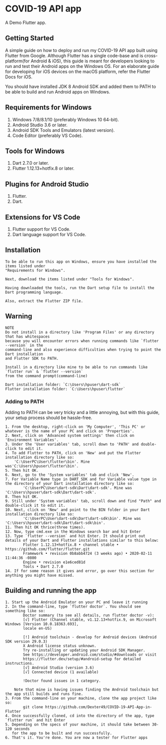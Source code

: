 # COVID-19 API app

A Demo Flutter app.

## Getting Started

A simple guide on how to deploy and run my COVID-19 API app built using Flutter from Google.
Although Flutter has a single code-base and is cross-platform(for Android & iOS), this guide is
meant for developers looking to run and test their Android apps on the Windows OS. For an elaborate
guide for developing for iOS devices on the macOS platform, refer the Flutter Docs for iOS.

You should have installed JDK 8 Android SDK and added them to PATH to be able to build and run Android apps on Windows.

## Requirements for Windows

1. Windows 7/8/8.1/10 (preferably Windows 10 64-bit).
2. Android Studio 3.6 or later.
3. Android SDK Tools and Emulators (latest version).
4. Code Editor (preferably VS Code).

## Tools for Windows

1. Dart 2.7.0 or later.
2. Flutter 1.12.13+hotfix.8 or later.

## Plugins for Android Studio

1. Flutter.
2. Dart.

## Extensions for VS Code

1. Flutter support for VS Code.
2. Dart language support for VS Code.

## Installation

```
To be able to run this app on Windows, ensure you have installed the items listed under
"Requirements for Windows".
```

```
Next, download the items listed under "Tools for Windows".

Having downloaded the tools, run the Dart setup file to install the Dart programming language.

Also, extract the Flutter ZIP file.
```

## Warning

```
NOTE
Do not install in a directory like 'Program Files' or any directory that has whitespaces
because you will encounter errors when running commands like `flutter --version` in the
command-line and also experience difficulties when trying to point the Dart installation
and Flutter SDK to PATH.

Install in a directory like mine to be able to run commands like `flutter run` & `flutter --version`
from the command prompt(command-line)

Dart installation folder: `C:\Users\hpuser\dart-sdk`
Flutter installation folder: `C:\Users\hpuser\flutter`
```

### Adding to PATH

Adding to PATH can be very tricky and a little annoying, but with this guide, your setup process
should be hassle-free.

```
1. From the desktop, right-click on 'My Computer', 'This PC' or whatever is the name of your PC and click on 'Properties'.
2. Next, click on 'Advanced system settings' then click on 'Environment Variables'.
3. Under the 'User variables' tab, scroll down to 'PATH' and double-click to edit it.
4. To add Flutter to PATH, click on 'New' and put the Flutter installation directory like so:
    'C:\UserPC\User\flutter\bin'. Mine was'C:\Users\hpuser\flutter\bin'.
5. Then hit OK.
6. Next, go to the 'System variables' tab and click 'New'.
7. For Variable Name type in DART_SDK and for Variable value type in the directory of your Dart installation directory like so:
        'C:\UserPC\User\dart-sdk\Dart\dart-sdk'. Mine was 'C:\Users\hpuser\dart-sdk\Dart\dart-sdk'.
8. Then hit OK.
9. Still under 'System variables' tab, scroll down and find "Path" and double-click it to edit it.
10. Next, click on 'New' and point to the BIN folder in your Dart installation directory like so:
        'C:\UserPC\User\dart-sdk\Dart\dart-sdk\bin'. Mine was 'C:\Users\hpuser\dart-sdk\Dart\dart-sdk\bin'.
11. Then hit OK thrice(three times).
12. Now, type cmd.exe in the Windows search bar and hit Enter
13. Type `flutter --version` and hit Enter. It should print out details of your Dart and Flutter installations similar to this below:
        Flutter 1.12.13+hotfix.8 • channel stable • https://github.com/flutter/flutter.git
        Framework • revision 0b8abb4724 (3 weeks ago) • 2020-02-11 11:44:36 -0800
        Engine • revision e1e6ced81d
        Tools • Dart 2.7.0
14. If for some reason it gives and error, go over this section for anything you might have missed.
```

## Building and running the app

```
1. Start up the Android Emulator on your PC and leave it running
2. In the command-line, type `flutter doctor`. You should see something like so:
        Doctor summary (to see all details, run flutter doctor -v):
        [√] Flutter (Channel stable, v1.12.13+hotfix.9, on Microsoft Windows [Version 10.0.18363.693],
        locale en-US)

        [!] Android toolchain - develop for Android devices (Android SDK version 29.0.3)
        X Android license status unknown.
        Try re-installing or updating your Android SDK Manager.
        See https://developer.android.com/studio/#downloads or visit
        https://flutter.dev/setup/#android-setup for detailed instructions.
        [√] Android Studio (version 3.6)
        [√] Connected device (1 available)

        !Doctor found issues in 1 category.

    Note that mine is having issues finding the Android toolchain but the app still builds and runs fine.
3. From the command-line on your machine, clone the app project like so:
        git clone https://github.com/Dexter49/COVID-19-API-App-in-Flutter
4. Once successfully cloned, cd into the directory of the app, type `flutter run` and hit Enter
5. Depending on the specs of your machine, it should take between 30-120 seconds
   for the app to be built and run successfully.
6. That's it. You're done. You are now a tester for Flutter apps
```
